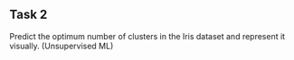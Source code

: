 ## Task 2
Predict the optimum number of clusters in the Iris dataset and represent it visually. (Unsupervised ML)
